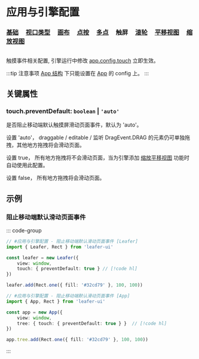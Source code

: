 # 应用与引擎配置

### [基础](/reference/config/app/base.md) &nbsp; &nbsp; [视口类型](/reference/config/app/type.md) &nbsp; &nbsp; [画布](/reference/config/app/canvas.md) &nbsp; &nbsp; [点按](/reference/config/app/pointer.md) &nbsp; &nbsp; [多点](/reference/config/app/multiTouch.md) &nbsp; &nbsp; 触屏 &nbsp; &nbsp; [滚轮](/reference/config/app/wheel.md) &nbsp; &nbsp; [平移视图](/reference/config/app/move.md) &nbsp; &nbsp; [缩放视图](/reference/config/app/zoom.md)

##

触摸事件相关配置, 引擎运行中修改 [app.config.touch](/reference/display/Leafer.md#config-ileaferconfig) 立即生效。

:::tip 注意事项
[App 结构](/guide/advanced/app.md) 下只能设置在 [App](/reference/display/App.md) 的 config 上。
:::

## 关键属性

### touch.preventDefault: `boolean` | `'auto'`

是否阻止移动端默认触摸屏滑动页面事件，默认为 'auto'。

设置 'auto'， draggable / editable / 监听 DragEvent.DRAG 的元素仍可单独拖拽，其他地方拖拽将会滑动页面。

设置 true， 所有地方拖拽将不会滑动页面，当为引擎添加 [缩放平移视图](/guide/advanced/viewport.md) 功能时自动使用此配置。

设置 false， 所有地方拖拽将会滑动页面。

## 示例

### 阻止移动端默认滑动页面事件

::: code-group
```ts
// #应用与引擎配置 - 阻止移动端默认滑动页面事件 [Leafer]
import { Leafer, Rect } from 'leafer-ui'

const leafer = new Leafer({
    view: window,
    touch: { preventDefault: true } // [!code hl]
})

leafer.add(Rect.one({ fill: '#32cd79' }, 100, 100))
```

```ts
// #应用与引擎配置 - 阻止移动端默认滑动页面事件 [App]
import { App, Rect } from 'leafer-ui'

const app = new App({
    view: window,
    tree: { touch: { preventDefault: true } }  // [!code hl]
})

app.tree.add(Rect.one({ fill: '#32cd79' }, 100, 100))
```
:::
